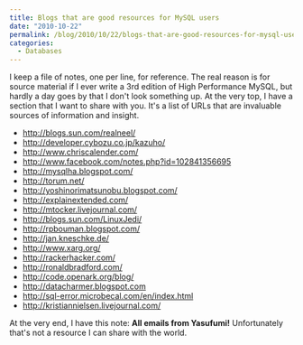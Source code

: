 ```yaml
---
title: Blogs that are good resources for MySQL users
date: "2010-10-22"
permalink: /blog/2010/10/22/blogs-that-are-good-resources-for-mysql-users/
categories:
  - Databases
---
```

I keep a file of notes, one per line, for reference. The real reason is for source material if I ever write a 3rd edition of High Performance MySQL, but hardly a day goes by that I don't look something up. At the very top, I have a section that I want to share with you. It's a list of URLs that are invaluable sources of information and insight.

*   <http://blogs.sun.com/realneel/>
*   <http://developer.cybozu.co.jp/kazuho/>
*   <http://www.chriscalender.com/>
*   <http://www.facebook.com/notes.php?id=102841356695>
*   [http://mysqlha.blogspot.com/ ][1]
*   <http://torum.net/>
*   <http://yoshinorimatsunobu.blogspot.com/>
*   <http://explainextended.com/>
*   <http://mtocker.livejournal.com/>
*   <http://blogs.sun.com/LinuxJedi/>
*   <http://rpbouman.blogspot.com/>
*   <http://jan.kneschke.de/>
*   <http://www.xarg.org/>
*   <http://rackerhacker.com/>
*   <http://ronaldbradford.com/>
*   <http://code.openark.org/blog/>
*   <http://datacharmer.blogspot.com>
*   <http://sql-error.microbecal.com/en/index.html>
*   <http://kristiannielsen.livejournal.com/>

At the very end, I have this note: **All emails from Yasufumi!** Unfortunately that's not a resource I can share with the world.

 [1]: http://mysqlha.blogspot.com/
